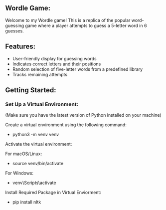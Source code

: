 ## Wordle Game:

Welcome to my Wordle game! This is a replica of the popular word-guessing game where a player attempts to guess a 5-letter word in 6 guesses.

## Features:

- User-friendly display for guessing words
- Indicates correct letters and their positions
- Random selection of five-letter words from a predefined library
- Tracks remaining attempts

## Getting Started:

### Set Up a Virtual Environment:

(Make sure you have the latest version of Python installed on your machine)

Create a virtual environment using the following command:

- python3 -m venv venv

Activate the virtual environment:

For macOS/Linux:

- source venv/bin/activate

For Windows:

- venv\Scripts\activate

Install Required Package in Virtual Enviorment:

- pip install nltk
